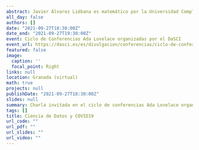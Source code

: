 ```yaml
---
abstract: Javier Álvarez Liébana es matemático por la Universidad Complutense de Madrid, doctorado en estadística por la Universidad de Granada, y actualmente es docente e investigador en la Universidad de Oviedo. Divulgador y especializado en la gestión de datos y en hacer comprensible y útiles la visualización de los mismos para la toma de decisión. Conocido en Twitter por @DadosdeLaplace nos plantea una conferencia muy interesante.
all_day: false
authors: []
date: "2021-09-27T18:30:00Z"
date_end: "2021-09-27T19:30:00Z"
event: Ciclo de Conferencias Ada Lovelace organizadas por el DaSCI
event_url: https://dasci.es/es/divulgacion/conferencias/ciclo-de-conferencias-ada-lovelace/
featured: false
image:
  caption: ''
  focal_point: Right
links: null
location: Granada (virtual)
math: true
projects: null
publishDate: "2021-09-27T18:30:00Z"
slides: null
summary: Charla invitada en el ciclo de conferencias Ada Lovelace organizadas por el DaSCI
tags: []
title: Ciencia de Datos y COVID19
url_code: ""
url_pdf: ""
url_slides: ""
url_video: ""
---
```

